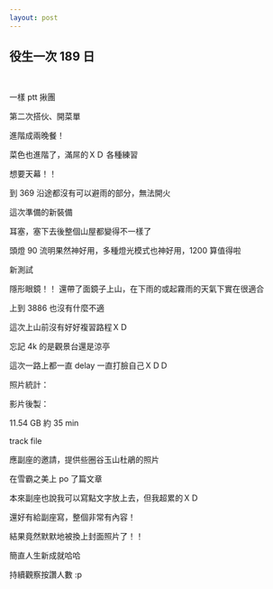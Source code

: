 ```yaml
---
layout: post
---
```


役生一次 189 日 
---

<br>

一樣 ptt 揪團


第二次搭伙、開菜單

進階成兩晚餐！

菜色也進階了，滿屌的ＸＤ 各種練習




想要天幕！！

到 369 沿途都沒有可以避雨的部分，無法開火




這次準備的新裝備

耳塞，塞下去後整個山屋都變得不一樣了

頭燈 90 流明果然神好用，多種燈光模式也神好用，1200 算值得啦


新測試

隱形眼鏡！！ 還帶了面鏡子上山，在下雨的或起霧雨的天氣下實在很適合

上到 3886 也沒有什麼不適




這次上山前沒有好好複習路程ＸＤ

忘記 4k 的是觀景台還是涼亭




這次一路上都一直 delay 一直打臉自己ＸＤＤ



照片統計：


影片後製：

11.54 GB
約 35 min




track file





應副座的邀請，提供些圈谷玉山杜鵑的照片

在雪霸之美上 po 了篇文章

本來副座也說我可以寫點文字放上去，但我超累的ＸＤ

還好有給副座寫，整個非常有內容！




結果竟然默默地被換上封面照片了！！

簡直人生新成就哈哈

持續觀察按讚人數 :p




<br>
